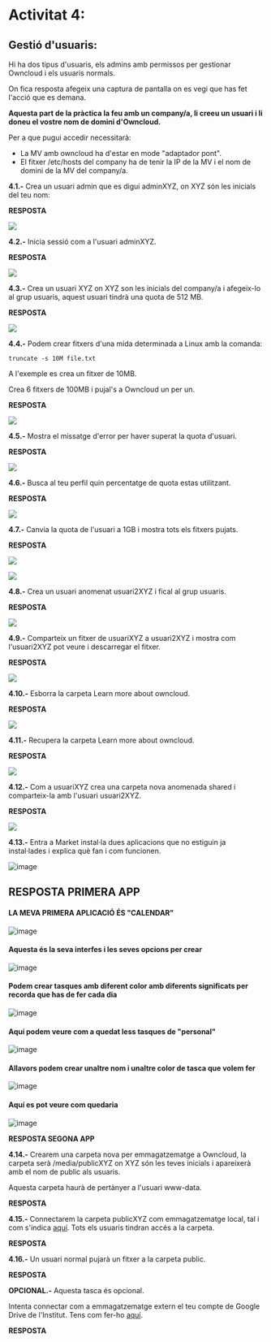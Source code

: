 # Activitat 4:

## Gestió d'usuaris:

Hi ha dos tipus d'usuaris, els admins amb permissos per gestionar Owncloud i els usuaris normals.

On fica resposta afegeix una captura de pantalla on es vegi que has fet l'acció que es demana.

**Aquesta part de la pràctica la feu amb un company/a, li creeu un usuari i li doneu el vostre nom de domini d'Owncloud.**

Per a que pugui accedir necessitarà:

- La MV amb owncloud ha d'estar en mode "adaptador pont".
- El fitxer /etc/hosts del company ha de tenir la IP de la MV i el nom de domini de la MV del company/a.


**4.1.-** Crea un usuari admin que es digui adminXYZ, on XYZ són les inicials del teu nom:

**RESPOSTA**

![](crearusuari.png)

**4.2.-** Inicia sessió com a l'usuari adminXYZ.

**RESPOSTA**

![](inicisessio.png)

**4.3.-** Crea un usuari XYZ on XYZ son les inicials del company/a i afegeix-lo al grup usuaris, aquest usuari tindrà una quota de 512 MB.

**RESPOSTA**

![](company.png)

**4.4.-** Podem crear fitxers d'una mida determinada a Linux amb la comanda:

```
truncate -s 10M file.txt
```

A l'exemple es crea un fitxer de 10MB.

Crea 6 fitxers de 100MB i pujal's a Owncloud un per un.

**RESPOSTA**

![](crearfitxers.png)

**4.5.-** Mostra el missatge d'error per haver superat la quota d'usuari.

**RESPOSTA**

![](error.png)

**4.6.-** Busca al teu perfil quin percentatge de quota estas utilitzant.

**RESPOSTA**

![](quota.png)

**4.7.-** Canvia la quota de l'usuari a 1GB i mostra tots els fitxers pujats.

**RESPOSTA**

![](1GB.png)

![](1GB(2).png)

**4.8.-** Crea un usuari anomenat usuari2XYZ i fical al grup usuaris.

**RESPOSTA**

![](usuari2.png)

**4.9.-** Comparteix un fitxer de usuariXYZ a usuari2XYZ i mostra com l'usuari2XYZ pot veure i descarregar el fitxer.

**RESPOSTA**

![](comprateixidescarregar.png)

**4.10.-** Esborra la carpeta Learn more about owncloud.

**RESPOSTA**

![](esborra.png)

**4.11.-** Recupera la carpeta Learn more about owncloud.

**RESPOSTA**

![](recupera.png)

**4.12.-** Com a usuariXYZ crea una carpeta nova anomenada shared i comparteix-la amb l'usuari usuari2XYZ.

**RESPOSTA**

![](comparteixcarpeta.png)



**4.13.-** Entra a Market instal·la dues aplicacions que no estiguin ja instal·lades i explica què fan i com funcionen.

![image](https://user-images.githubusercontent.com/110727546/196159706-705ff624-c409-4632-acb4-f43ffcc486d4.png)


## **RESPOSTA PRIMERA APP**


#### **LA MEVA PRIMERA APLICACIÓ ÉS "CALENDAR"**

![image](https://github.com/Boby04/Acivitat4/blob/main/CALDENARI1.png?raw=true)

#### **Aquesta és la seva interfes i les seves opcions per crear**

![image](https://github.com/Boby04/Acivitat4/blob/main/CALDENARI.png)

#### **Podem crear tasques amb diferent color amb diferents significats per recorda que has de fer cada dia**

![image](https://github.com/Boby04/Acivitat4/blob/main/CALDENARI2.png)

#### **Aquí podem veure com a quedat less tasques de "personal"**

![image](https://github.com/Boby04/Acivitat4/blob/main/CALDENARI3.png)

#### **Allavors podem crear unaltre nom i unaltre color de tasca que volem fer**

![image](https://github.com/Boby04/Acivitat4/blob/main/CALDENARI4.png)

#### **Aquí es pot veure com quedaria**

![image](https://github.com/Boby04/Acivitat4/blob/main/CALDENARI5.png)


**RESPOSTA SEGONA APP**

**4.14.-** Crearem una carpeta nova per emmagatzematge a Owncloud, la carpeta serà /media/publicXYZ on XYZ són les teves inicials i apareixerà amb el nom de public als usuaris.

Aquesta carpeta haurà de pertànyer a l'usuari www-data.

**RESPOSTA**


**4.15.-** Connectarem la carpeta publicXYZ com emmagatzematge local, tal i com s'indica [aquí](https://doc.owncloud.com/server/next/admin_manual/configuration/files/external_storage/local.html). Tots els usuaris tindran accés a la carpeta.

**RESPOSTA**

**4.16.-** Un usuari normal pujarà un fitxer a la carpeta public.

**RESPOSTA**

**OPCIONAL.-** Aquesta tasca és opcional.

Intenta connectar com a emmagatzematge extern el teu compte de Google Drive de l'Institut. Tens com fer-ho [aquí](https://doc.owncloud.com/server/next/admin_manual/configuration/files/external_storage/google.html).

**RESPOSTA**
